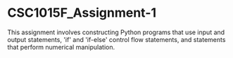 # CSC1015F_Assignment-1
This assignment involves constructing Python programs that use input and output statements, 'if' and 'if-else' control flow statements, and statements that perform numerical manipulation.

